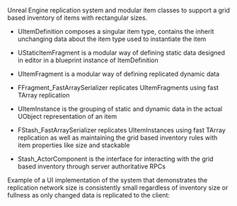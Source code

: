 Unreal Engine replication system and modular item classes to support a grid based inventory of items with rectangular sizes.

*   UItemDefinition composes a singular item type, contains the inherit unchanging data about the item type used to instantiate the item 

*   UStaticItemFragment is a modular way of defining static data designed in editor in a blueprint instance of ItemDefinition

*   UItemFragment is a modular way of defining replicated dynamic data

*   FFragment_FastArraySerializer replicates UItemFragments using fast TArray replication

*   UItemInstance is the grouping of static and dynamic data in the actual UObject representation of an item

*   FStash_FastArraySerializer replicates UItemInstances using fast TArray replication as well as maintaining the grid based inventory rules with item properties like size and stackable

*   Stash_ActorComponent is the interface for interacting with the grid based inventory through server authoritative RPCs


Example of a UI implementation of the system that demonstrates the replication network size is consistently small regardless of inventory size or fullness as only changed data is replicated to the client:
